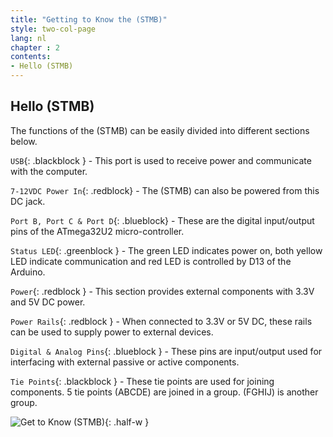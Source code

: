 ```yaml
---
title: "Getting to Know the (STMB)"
style: two-col-page
lang: nl
chapter : 2
contents:
- Hello (STMB)
---
```


## Hello (STMB)

The functions of the (STMB) can be easily divided into different sections below.

`USB`{: .blackblock } - This port is used to receive power and communicate with the computer.

`7-12VDC Power In`{: .redblock} - The (STMB) can also be powered from this DC jack.

`Port B, Port C & Port D`{: .blueblock} - These are the digital input/output pins of the ATmega32U2 micro-controller.

`Status LED`{: .greenblock } - The green LED indicates power on, both yellow LED indicate communication and red LED is controlled by D13 of the Arduino.

`Power`{: .redblock } - This section provides external components with 3.3V and 5V DC power.

`Power Rails`{: .redblock } - When connected to 3.3V or 5V DC, these rails can be used to supply power to external devices.

`Digital & Analog Pins`{: .blueblock } - These pins are input/output used for interfacing with external passive or active components.

`Tie Points`{: .blackblock } - These tie points are used for joining components. 5 tie points (ABCDE) are joined in a group. (FGHIJ) is another group.

![Get to Know (STMB)](img/get_to_know_stemtera.svg){: .half-w }
